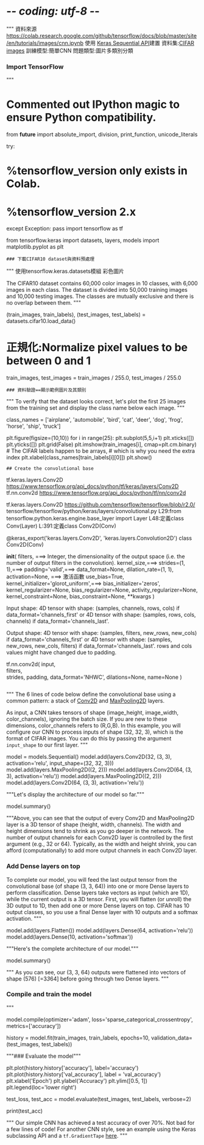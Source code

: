 # -*- coding: utf-8 -*-
"""
資料來源
https://colab.research.google.com/github/tensorflow/docs/blob/master/site/en/tutorials/images/cnn.ipynb
使用 [Keras Sequential API](https://www.tensorflow.org/guide/keras/overview)建置
資料集:[CIFAR images](https://www.cs.toronto.edu/~kriz/cifar.html)
訓練模型:簡單CNN
問題類型:圖片多類別分類

### Import TensorFlow
"""

# Commented out IPython magic to ensure Python compatibility.
from __future__ import absolute_import, division, print_function, unicode_literals

try:
  # %tensorflow_version only exists in Colab.
#   %tensorflow_version 2.x
except Exception:
  pass
import tensorflow as tf

from tensorflow.keras import datasets, layers, models
import matplotlib.pyplot as plt
```
### 下載CIFAR10 dataset與資料預處理
```
"""
使用tensorflow.keras.datasets模組
彩色圖片

The CIFAR10 dataset contains 60,000 color images in 10 classes, 
with 6,000 images in each class. 
The dataset is divided into 50,000 training images and 10,000 testing images.
The classes are mutually exclusive and there is no overlap between them.
"""

(train_images, train_labels), (test_images, test_labels) = datasets.cifar10.load_data()

# 正規化:Normalize pixel values to be between 0 and 1
train_images, test_images = train_images / 255.0, test_images / 255.0
```
### 資料驗證==顯示範例圖片及其類別
```
"""
To verify that the dataset looks correct, 
let's plot the first 25 images from the training set and display the class name below each image.
"""

class_names = ['airplane', 'automobile', 'bird', 'cat', 'deer',
               'dog', 'frog', 'horse', 'ship', 'truck']

plt.figure(figsize=(10,10))
for i in range(25):
    plt.subplot(5,5,i+1)
    plt.xticks([])
    plt.yticks([])
    plt.grid(False)
    plt.imshow(train_images[i], cmap=plt.cm.binary)
    # The CIFAR labels happen to be arrays, 
    # which is why you need the extra index
    plt.xlabel(class_names[train_labels[i][0]])
plt.show()
```
## Create the convolutional base
```
tf.keras.layers.Conv2D  https://www.tensorflow.org/api_docs/python/tf/keras/layers/Conv2D
tf.nn.conv2d  https://www.tensorflow.org/api_docs/python/tf/nn/conv2d

tf.keras.layers.Conv2D 
https://github.com/tensorflow/tensorflow/blob/r2.0/
tensorflow/tensorflow/python/keras/layers/convolutional.py
L29:from tensorflow.python.keras.engine.base_layer import Layer
L48:定義class Conv(Layer) 
L:391:定義class Conv2D(Conv)

@keras_export('keras.layers.Conv2D', 'keras.layers.Convolution2D')
class Conv2D(Conv)

__init__(
    filters, ===>   Integer, the dimensionality of the output space 
                   (i.e. the number of output filters in the convolution).
    kernel_size,===> 
    strides=(1, 1),===> 
    padding='valid',===> 
    data_format=None,
    dilation_rate=(1, 1),
    activation=None, ===> 激活函數
    use_bias=True,
    kernel_initializer='glorot_uniform',===> 
    bias_initializer='zeros',
    kernel_regularizer=None,
    bias_regularizer=None,
    activity_regularizer=None,
    kernel_constraint=None,
    bias_constraint=None,
    **kwargs
)

Input shape:
4D tensor with shape: (samples, channels, rows, cols) if data_format='channels_first' or 
4D tensor with shape: (samples, rows, cols, channels) if data_format='channels_last'.

Output shape:
4D tensor with shape: (samples, filters, new_rows, new_cols) if data_format='channels_first' or 
4D tensor with shape: (samples, new_rows, new_cols, filters) if data_format='channels_last'. 
rows and cols values might have changed due to padding.

tf.nn.conv2d(
    input,  
    filters,   
    strides,
    padding,
    data_format='NHWC',
    dilations=None,
    name=None
)

```
```
"""
The 6 lines of code below define the convolutional base using a common pattern: 
a stack of [Conv2D](https://www.tensorflow.org/api_docs/python/tf/keras/layers/Conv2D) 
and [MaxPooling2D](https://www.tensorflow.org/api_docs/python/tf/keras/layers/MaxPool2D) layers.

As input, a CNN takes tensors of shape (image_height, image_width, color_channels), 
ignoring the batch size. 
If you are new to these dimensions, color_channels refers to (R,G,B). 
In this example, you will configure our CNN to process inputs of shape (32, 32, 3), 
which is the format of CIFAR images. 
You can do this by passing the argument `input_shape` to our first layer.
"""

model = models.Sequential()
model.add(layers.Conv2D(32, (3, 3), activation='relu', input_shape=(32, 32, 3)))
model.add(layers.MaxPooling2D((2, 2)))
model.add(layers.Conv2D(64, (3, 3), activation='relu'))
model.add(layers.MaxPooling2D((2, 2)))
model.add(layers.Conv2D(64, (3, 3), activation='relu'))

"""Let's display the architecture of our model so far."""

model.summary()

"""Above, you can see that the output of every Conv2D and MaxPooling2D layer is a 3D tensor of shape (height, width, channels). The width and height dimensions tend to shrink as you go deeper in the network. The number of output channels for each Conv2D layer is controlled by the first argument (e.g., 32 or 64). Typically,  as the width and height shrink, you can afford (computationally) to add more output channels in each Conv2D layer.

### Add Dense layers on top
To complete our model, you will feed the last output tensor from the convolutional base (of shape (3, 3, 64)) into one or more Dense layers to perform classification. Dense layers take vectors as input (which are 1D), while the current output is a 3D tensor. First, you will flatten (or unroll) the 3D output to 1D,  then add one or more Dense layers on top. CIFAR has 10 output classes, so you use a final Dense layer with 10 outputs and a softmax activation.
"""

model.add(layers.Flatten())
model.add(layers.Dense(64, activation='relu'))
model.add(layers.Dense(10, activation='softmax'))

"""Here's the complete architecture of our model."""

model.summary()

"""
As you can see, our (3, 3, 64) outputs were flattened into vectors of shape (576) [=3*3*64]
before going through two Dense layers.
"""

### Compile and train the model
"""

model.compile(optimizer='adam',
              loss='sparse_categorical_crossentropy',
              metrics=['accuracy'])

history = model.fit(train_images, train_labels, epochs=10, 
                    validation_data=(test_images, test_labels))

"""### Evaluate the model"""

plt.plot(history.history['accuracy'], label='accuracy')
plt.plot(history.history['val_accuracy'], label = 'val_accuracy')
plt.xlabel('Epoch')
plt.ylabel('Accuracy')
plt.ylim([0.5, 1])
plt.legend(loc='lower right')

test_loss, test_acc = model.evaluate(test_images,  test_labels, verbose=2)

print(test_acc)

"""
Our simple CNN has achieved a test accuracy of over 70%. 
Not bad for a few lines of code! For another CNN style, 
see an example using the Keras subclassing API 
and a `tf.GradientTape` [here](https://www.tensorflow.org/tutorials/quickstart/advanced).
"""
```
